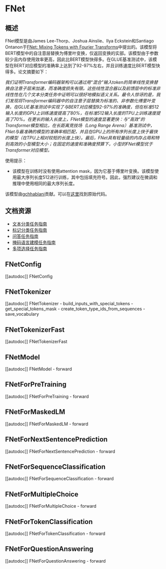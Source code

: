<!--版权所有2021年The HuggingFace团队。保留所有权利。

根据Apache许可证2.0版（"许可证"）使用本文件，除非你遵守许可证，否则不得使用此文件。
你可以在以下网址获取许可证的副本：

http://www.apache.org/licenses/LICENSE-2.0

除非适用法律要求或书面同意，否则按"原样"分发的软件根据许可证分发，
不附带任何明示或暗示的担保或条件。请参阅许可证以了解许可证下的特定语言和限制条款。

⚠️请注意，此文件为Markdown格式，但包含特定于我们的doc-builder（类似于MDX）的语法，
在你的Markdown查看器中可能无法正常渲染。-->

# FNet

## 概述

FNet模型是由James Lee-Thorp、Joshua Ainslie、Ilya Eckstein和Santiago Ontanon于[FNet: Mixing Tokens with Fourier Transforms](https://arxiv.org/abs/2105.03824)中提出的。该模型将BERT模型中的自注意层替换为傅里叶变换，仅返回变换的实部。该模型由于参数较少且内存使用效率更高，因此比BERT模型快得多。在GLUE基准测试中，该模型在BERT对应模型的准确率上达到了92-97%左右，并且训练速度比BERT模型快得多。论文摘要如下：

*我们证明Transformer编码器架构可以通过用“混合”输入token的简单线性变换替换自注意子层来加速，而准确度损失有限。这些线性混合器以及前馈层中的标准非线性性在几个文本分类任务中证明可以很好地模拟语义关系。最令人惊讶的是，我们发现将Transformer编码器中的自注意子层替换为标准的、非参数化傅里叶变换，在GLUE基准测试中实现了与BERT对应模型92-97%的准确度，但在标准512输入长度的GPU上训练速度提高了80%，在标准512输入长度的TPU上训练速度提高了70%。在更长的输入长度上，FNet模型的速度显著更快：与“高效”的Transformer模型相比，在长距离竞技场（Long Range Arena）基准测试中，FNet与最准确的模型的准确率相匹配，并且在GPU上的所有序列长度上快于最快的模型（在TPU上相对较短的长度上快）。最后，FNet具有轻量级的内存占用和特别高效的小型模型大小；在固定的速度和准确度预算下，小型的FNet模型优于Transformer对应模型。*

使用提示：

- 该模型在训练时没有使用attention mask，因为它基于傅里叶变换。该模型使用最大序列长度512进行训练，其中包括填充符号。因此，强烈建议在微调和推理中使用相同的最大序列长度。

该模型由[gchhablani](https://huggingface.co/gchhablani)贡献。可以在[这里](https://github.com/google-research/google-research/tree/master/f_net)找到原始代码。

## 文档资源

- [文本分类任务指南](../tasks/sequence_classification)
- [标记分类任务指南](../tasks/token_classification)
- [问答任务指南](../tasks/question_answering)
- [掩码语言建模任务指南](../tasks/masked_language_modeling)
- [多项选择任务指南](../tasks/multiple_choice)

## FNetConfig

[[autodoc]] FNetConfig

## FNetTokenizer

[[autodoc]] FNetTokenizer
    - build_inputs_with_special_tokens
    - get_special_tokens_mask
    - create_token_type_ids_from_sequences
    - save_vocabulary

## FNetTokenizerFast

[[autodoc]] FNetTokenizerFast

## FNetModel

[[autodoc]] FNetModel
    - forward

## FNetForPreTraining

[[autodoc]] FNetForPreTraining
    - forward

## FNetForMaskedLM

[[autodoc]] FNetForMaskedLM
    - forward

## FNetForNextSentencePrediction

[[autodoc]] FNetForNextSentencePrediction
    - forward

## FNetForSequenceClassification

[[autodoc]] FNetForSequenceClassification
    - forward

## FNetForMultipleChoice

[[autodoc]] FNetForMultipleChoice
    - forward

## FNetForTokenClassification

[[autodoc]] FNetForTokenClassification
    - forward

## FNetForQuestionAnswering

[[autodoc]] FNetForQuestionAnswering
    - forward